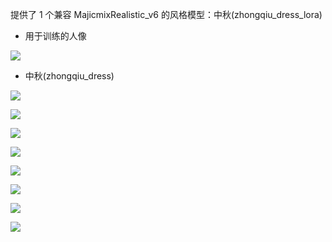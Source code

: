 提供了 1 个兼容 MajicmixRealistic_v6 的风格模型：中秋(zhongqiu_dress_lora)

- 用于训练的人像

![](./ReadMe_image/id.jpg)

- 中秋(zhongqiu_dress)

![](./ReadMe_image/zhongqiu_dress_0.png)

![](./ReadMe_image/zhongqiu_dress_1.png)

![](./ReadMe_image/zhongqiu_dress_2.png)

![](./ReadMe_image/zhongqiu_dress_3.png)

![](./ReadMe_image/zhongqiu_dress_4.png)

![](./ReadMe_image/zhongqiu_dress_5.png)

![](./ReadMe_image/zhongqiu_dress_6.png)

![](./ReadMe_image/zhongqiu_dress_7.png)
